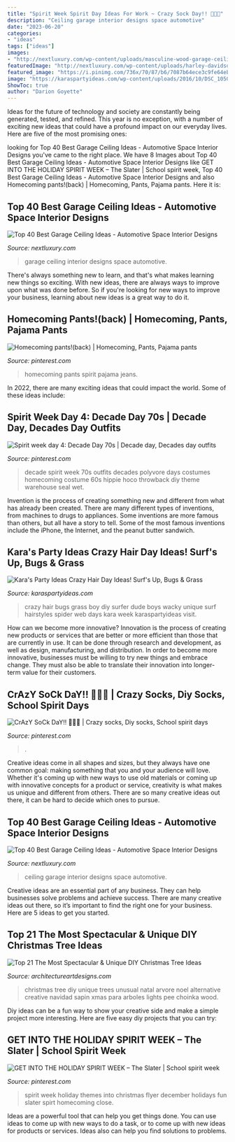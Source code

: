 ```yaml
---
title: "Spirit Week Spirit Day Ideas For Work ~ Crazy Sock Day!! 🧦🧦🧦"
description: "Ceiling garage interior designs space automotive"
date: "2023-06-20"
categories:
- "ideas"
tags: ["ideas"]
images:
- "http://nextluxury.com/wp-content/uploads/masculine-wood-garage-ceiling-ideas.jpg"
featuredImage: "http://nextluxury.com/wp-content/uploads/harley-davidson-themed-garage-ceiling-ideas.jpg"
featured_image: "https://i.pinimg.com/736x/70/87/b6/7087b64ece3c9fe64eb16fecfd8c3e84.jpg"
image: "https://karaspartyideas.com/wp-content/uploads/2016/10/DSC_1050.jpg"
ShowToc: true
author: "Darion Goyette"
---
```



Ideas for the future of technology and society are constantly being generated, tested, and refined. This year is no exception, with a number of exciting new ideas that could have a profound impact on our everyday lives. Here are five of the most promising ones:

	

		
looking for Top 40 Best Garage Ceiling Ideas - Automotive Space Interior Designs you've came to the right place. We have 8 Images about Top 40 Best Garage Ceiling Ideas - Automotive Space Interior Designs like GET INTO THE HOLIDAY SPIRIT WEEK – The Slater | School spirit week, Top 40 Best Garage Ceiling Ideas - Automotive Space Interior Designs and also Homecoming pants!(back) | Homecoming, Pants, Pajama pants. Here it is:
		
    
## Top 40 Best Garage Ceiling Ideas - Automotive Space Interior Designs

<img loading=lazy src="http://nextluxury.com/wp-content/uploads/harley-davidson-themed-garage-ceiling-ideas.jpg" onerror="this.onerror=null;this.src='https://tse4.mm.bing.net/th?id=OIP.Fo_iPycbvanyEjzvAIVEegHaFf&amp;pid=15.1';" alt="Top 40 Best Garage Ceiling Ideas - Automotive Space Interior Designs">

_Source: nextluxury.com_

>garage ceiling interior designs space automotive. 

	

There's always something new to learn, and that's what makes learning new things so exciting. With new ideas, there are always ways to improve upon what was done before. So if you're looking for new ways to improve your business, learning about new ideas is a great way to do it.

    
## Homecoming Pants!(back) | Homecoming, Pants, Pajama Pants

<img loading=lazy src="https://i.pinimg.com/736x/94/58/18/945818a80cf363217b20ccd05b4f9915--panther-homecoming.jpg" onerror="this.onerror=null;this.src='https://tse1.mm.bing.net/th?id=OIP._F3Xz04aptVcizyAw_0ipQDhEs&amp;pid=15.1';" alt="Homecoming pants!(back) | Homecoming, Pants, Pajama pants">

_Source: pinterest.com_

>homecoming pants spirit pajama jeans. 

	

In 2022, there are many exciting ideas that could impact the world. Some of these ideas include: 

    
## Spirit Week Day 4: Decade Day 70s | Decade Day, Decades Day Outfits

<img loading=lazy src="https://i.pinimg.com/736x/42/31/13/423113beb3e4d7f458eb250510f85d75--decade-day-outfits-spirit-week-homecoming-week.jpg" onerror="this.onerror=null;this.src='https://tse4.mm.bing.net/th?id=OIP.PRvE-Q16sgRuR75KMcQQ1QHaMU&amp;pid=15.1';" alt="Spirit week day 4: Decade Day 70s | Decade day, Decades day outfits">

_Source: pinterest.com_

>decade spirit week 70s outfits decades polyvore days costumes homecoming costume 60s hippie hoco throwback diy theme warehouse seal wet. 

	

Invention is the process of creating something new and different from what has already been created. There are many different types of inventions, from machines to drugs to appliances. Some inventions are more famous than others, but all have a story to tell. Some of the most famous inventions include the iPhone, the Internet, and the peanut butter sandwich.

    
## Kara&#039;s Party Ideas Crazy Hair Day Ideas! Surf&#039;s Up, Bugs &amp; Grass

<img loading=lazy src="https://karaspartyideas.com/wp-content/uploads/2016/10/DSC_1050.jpg" onerror="this.onerror=null;this.src='https://tse1.mm.bing.net/th?id=OIP.L4GnSkx9YLM9FDgbxQLxXAHaLJ&amp;pid=15.1';" alt="Kara&#039;s Party Ideas Crazy Hair Day Ideas! Surf&#039;s Up, Bugs &amp; Grass">

_Source: karaspartyideas.com_

>crazy hair bugs grass boy diy surfer dude boys wacky unique surf hairstyles spider web days kara week karaspartyideas visit. 

	

How can we become more innovative?
Innovation is the process of creating new products or services that are better or more efficient than those that are currently in use. It can be done through research and development, as well as design, manufacturing, and distribution. In order to become more innovative, businesses must be willing to try new things and embrace change. They must also be able to translate their innovation into longer-term value for their customers.

    
## CrAzY SoCk DaY!! 🧦🧦🧦 | Crazy Socks, Diy Socks, School Spirit Days

<img loading=lazy src="https://i.pinimg.com/736x/70/87/b6/7087b64ece3c9fe64eb16fecfd8c3e84.jpg" onerror="this.onerror=null;this.src='https://tse2.mm.bing.net/th?id=OIP.I8eQ48jHrPPeCJ2d5CLXPwHaJ3&amp;pid=15.1';" alt="CrAzY SoCk DaY!! 🧦🧦🧦 | Crazy socks, Diy socks, School spirit days">

_Source: pinterest.com_

>. 

	

Creative ideas come in all shapes and sizes, but they always have one common goal: making something that you and your audience will love. Whether it's coming up with new ways to use old materials or coming up with innovative concepts for a product or service, creativity is what makes us unique and different from others. There are so many creative ideas out there, it can be hard to decide which ones to pursue.

    
## Top 40 Best Garage Ceiling Ideas - Automotive Space Interior Designs

<img loading=lazy src="http://nextluxury.com/wp-content/uploads/masculine-wood-garage-ceiling-ideas.jpg" onerror="this.onerror=null;this.src='https://tse3.mm.bing.net/th?id=OIP.0jWCOxfg6FqYgJbSy6mxfQHaE7&amp;pid=15.1';" alt="Top 40 Best Garage Ceiling Ideas - Automotive Space Interior Designs">

_Source: nextluxury.com_

>ceiling garage interior designs space automotive. 

	

Creative ideas are an essential part of any business. They can help businesses solve problems and achieve success. There are many creative ideas out there, so it’s important to find the right one for your business. Here are 5 ideas to get you started.

    
## Top 21 The Most Spectacular &amp; Unique DIY Christmas Tree Ideas

<img loading=lazy src="http://www.architectureartdesigns.com/wp-content/uploads/2014/11/1105.jpg" onerror="this.onerror=null;this.src='https://tse1.mm.bing.net/th?id=OIP.bdrbn_z6Uh6B4rcUA4Z37gHaLH&amp;pid=15.1';" alt="Top 21 The Most Spectacular &amp; Unique DIY Christmas Tree Ideas">

_Source: architectureartdesigns.com_

>christmas tree diy unique trees unusual natal arvore noel alternative creative navidad sapin xmas para arboles lights pee choinka wood. 

	

Diy ideas can be a fun way to show your creative side and make a simple project more interesting. Here are five easy diy projects that you can try: 

    
## GET INTO THE HOLIDAY SPIRIT WEEK – The Slater | School Spirit Week

<img loading=lazy src="https://i.pinimg.com/736x/88/2b/88/882b882f6950029065ef63d1e1894c45.jpg" onerror="this.onerror=null;this.src='https://tse3.mm.bing.net/th?id=OIP.mIiRNaRNK0oSKINFtk6V5QHaJh&amp;pid=15.1';" alt="GET INTO THE HOLIDAY SPIRIT WEEK – The Slater | School spirit week">

_Source: pinterest.com_

>spirit week holiday themes into christmas flyer december holidays fun slater spirt homecoming close. 

	

Ideas are a powerful tool that can help you get things done. You can use ideas to come up with new ways to do a task, or to come up with new ideas for products or services. Ideas also can help you find solutions to problems.

